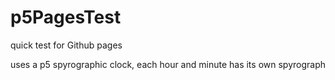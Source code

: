 # p5PagesTest

quick test for Github pages

uses a p5 spyrographic clock, each hour and minute has its own spyrograph

